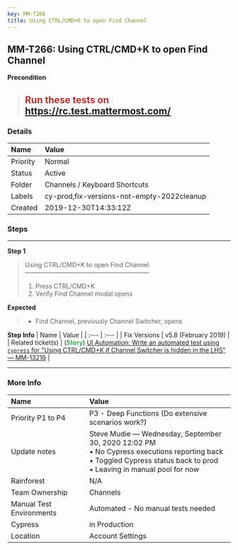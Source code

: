 ```yaml
---
key: MM-T266
title: Using CTRL/CMD+K to open Find Channel
---
```


## MM-T266: Using CTRL/CMD+K to open Find Channel

**Precondition**

> <article><h1><span style="color: rgb(184, 49, 47);">Run these tests on</span> <a href="https://mysql.test.mattermost.com/" rel="noopener noreferrer" target="_blank">https://rc.test.mattermost.com/</a></h1></article>

### Details

| Name     | Value                                      |
| :------- | :----------------------------------------- |
| Priority | Normal                                     |
| Status   | Active                                     |
| Folder   | Channels / Keyboard Shortcuts              |
| Labels   | cy-prod,fix-versions-not-empty-2022cleanup |
| Created  | 2019-12-30T14:33:12Z                       |

### Steps

<hr/>

**Step 1**

> <article>Using CTRL/CMD+K to open Find Channel<br />––––––––––––––––––––––––––––––––––––––––<br /><ol><li>Press CTRL/CMD+K</li><li>Verify Find Channel modal opens</li></ol></article>

**Expected**

> <article><ul><li>Find Channel, previously Channel Switcher, opens </li></ul></article>

**Step Info**
| Name | Value |
| :--- | :--- |
| Fix Versions | v5.8 (February 2019) |
| Related ticket(s) | (<strong><span style="color:rgb(65, 168, 95)">Story</span></strong>) <a href="https://mattermost.atlassian.net/browse/MM-13216">UI Automation: Write an automated test using `cypress` for "Using CTRL/CMD+K if Channel Switcher is hidden in the LHS" — MM-13216</a> |

<hr/>

### More Info

| Name                     | Value                                                                                                                                                                             |
| :----------------------- | :-------------------------------------------------------------------------------------------------------------------------------------------------------------------------------- |
| Priority P1 to P4        | P3 - Deep Functions (Do extensive scenarios work?)                                                                                                                                |
| Update notes             | Steve Mudie — Wednesday, September 30, 2020 12:02 PM<br />• No Cypress executions reporting back<br />• Toggled Cypress status back to prod<br />• Leaving in manual pool for now |
| Rainforest               | N/A                                                                                                                                                                               |
| Team Ownership           | Channels                                                                                                                                                                          |
| Manual Test Environments | Automated - No manual tests needed                                                                                                                                                |
| Cypress                  | in Production                                                                                                                                                                     |
| Location                 | Account Settings                                                                                                                                                                  |
